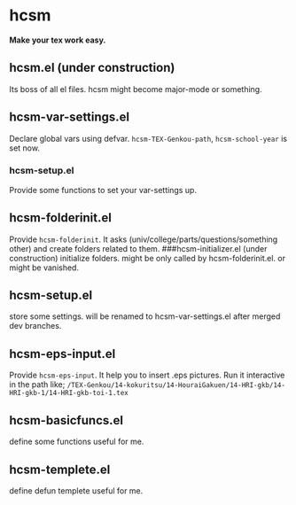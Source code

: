 hcsm
===========
**Make your tex work easy.**

## hcsm.el (under construction)
Its boss of all el files.
hcsm might become major-mode or something.

## hcsm-var-settings.el
Declare global vars using defvar.
`hcsm-TEX-Genkou-path`, `hcsm-school-year` is set now.
### hcsm-setup.el
Provide some functions to set your var-settings up. 

## hcsm-folderinit.el
Provide `hcsm-folderinit`.
It asks (univ/college/parts/questions/something other) 
and create folders related to them.
###hcsm-initializer.el (under construction)
initialize folders.
might be only called by hcsm-folderinit.el.
or might be vanished.

## hcsm-setup.el
store some settings.
will be renamed to hcsm-var-settings.el after merged dev branches.

## hcsm-eps-input.el
Provide `hcsm-eps-input`.
It help you to insert .eps pictures.
Run it interactive in the path like;
`/TEX-Genkou/14-kokuritsu/14-HouraiGakuen/14-HRI-gkb/14-HRI-gkb-1/14-HRI-gkb-toi-1.tex`

## hcsm-basicfuncs.el
define some functions useful for me.
## hcsm-templete.el
define defun templete useful for me.
